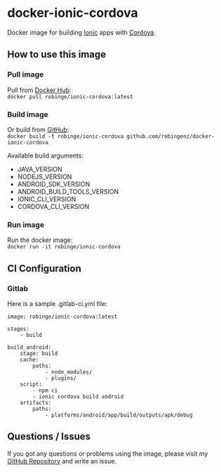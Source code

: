 # docker-ionic-cordova

Docker image for building [Ionic](https://ionicframework.com/) apps with [Cordova](https://cordova.apache.org/).

## How to use this image

### Pull image

Pull from [Docker Hub](https://hub.docker.com/r/robinge/ionic-cordova):  
`docker pull robinge/ionic-cordova:latest`

### Build image

Or build from [GitHub](https://github.com/robingenz/docker-ionic-cordova):  
`docker build -t robinge/ionic-cordova github.com/robingenz/docker-ionic-cordova`

Available build arguments:

- JAVA_VERSION
- NODEJS_VERSION
- ANDROID_SDK_VERSION
- ANDROID_BUILD_TOOLS_VERSION
- IONIC_CLI_VERSION
- CORDOVA_CLI_VERSION

### Run image

Run the docker image:  
`docker run -it robinge/ionic-cordova`

## CI Configuration

### Gitlab

Here is a sample .gitlab-ci.yml file:

```
image: robinge/ionic-cordova:latest

stages:
    - build

build_android:
    stage: build
    cache:
        paths:
            - node_modules/
            - plugins/
    script:
        - npm ci
        - ionic cordova build android
    artifacts:
        paths:
            - platforms/android/app/build/outputs/apk/debug
```

## Questions / Issues

If you got any questions or problems using the image, please visit my [GitHub Repository](https://github.com/robingenz/docker-ionic-cordova) and write an issue.
